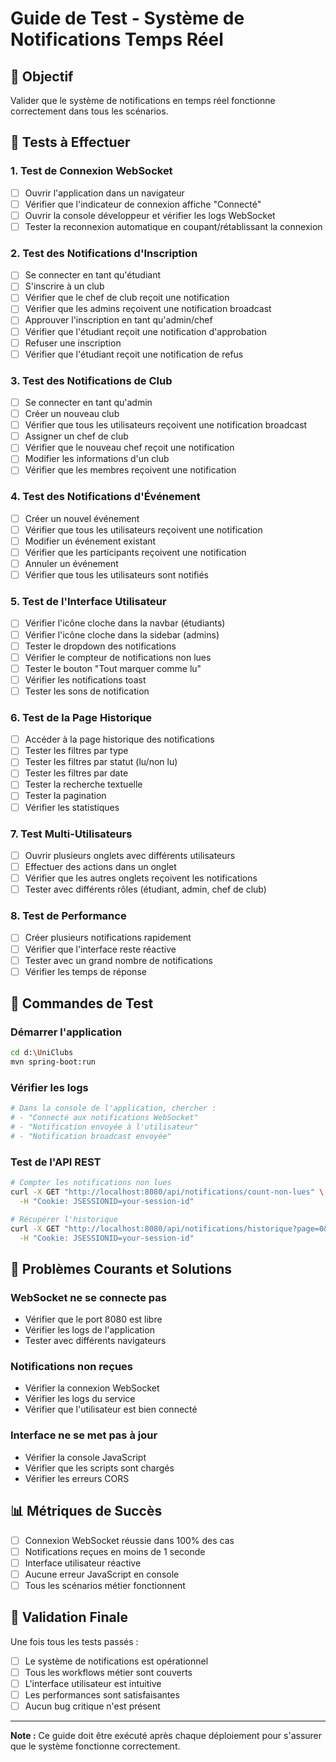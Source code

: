 # Guide de Test - Système de Notifications Temps Réel

## 🎯 Objectif
Valider que le système de notifications en temps réel fonctionne correctement dans tous les scénarios.

## 🧪 Tests à Effectuer

### 1. Test de Connexion WebSocket
- [ ] Ouvrir l'application dans un navigateur
- [ ] Vérifier que l'indicateur de connexion affiche "Connecté"
- [ ] Ouvrir la console développeur et vérifier les logs WebSocket
- [ ] Tester la reconnexion automatique en coupant/rétablissant la connexion

### 2. Test des Notifications d'Inscription
- [ ] Se connecter en tant qu'étudiant
- [ ] S'inscrire à un club
- [ ] Vérifier que le chef de club reçoit une notification
- [ ] Vérifier que les admins reçoivent une notification broadcast
- [ ] Approuver l'inscription en tant qu'admin/chef
- [ ] Vérifier que l'étudiant reçoit une notification d'approbation
- [ ] Refuser une inscription
- [ ] Vérifier que l'étudiant reçoit une notification de refus

### 3. Test des Notifications de Club
- [ ] Se connecter en tant qu'admin
- [ ] Créer un nouveau club
- [ ] Vérifier que tous les utilisateurs reçoivent une notification broadcast
- [ ] Assigner un chef de club
- [ ] Vérifier que le nouveau chef reçoit une notification
- [ ] Modifier les informations d'un club
- [ ] Vérifier que les membres reçoivent une notification

### 4. Test des Notifications d'Événement
- [ ] Créer un nouvel événement
- [ ] Vérifier que tous les utilisateurs reçoivent une notification
- [ ] Modifier un événement existant
- [ ] Vérifier que les participants reçoivent une notification
- [ ] Annuler un événement
- [ ] Vérifier que tous les utilisateurs sont notifiés

### 5. Test de l'Interface Utilisateur
- [ ] Vérifier l'icône cloche dans la navbar (étudiants)
- [ ] Vérifier l'icône cloche dans la sidebar (admins)
- [ ] Tester le dropdown des notifications
- [ ] Vérifier le compteur de notifications non lues
- [ ] Tester le bouton "Tout marquer comme lu"
- [ ] Vérifier les notifications toast
- [ ] Tester les sons de notification

### 6. Test de la Page Historique
- [ ] Accéder à la page historique des notifications
- [ ] Tester les filtres par type
- [ ] Tester les filtres par statut (lu/non lu)
- [ ] Tester les filtres par date
- [ ] Tester la recherche textuelle
- [ ] Tester la pagination
- [ ] Vérifier les statistiques

### 7. Test Multi-Utilisateurs
- [ ] Ouvrir plusieurs onglets avec différents utilisateurs
- [ ] Effectuer des actions dans un onglet
- [ ] Vérifier que les autres onglets reçoivent les notifications
- [ ] Tester avec différents rôles (étudiant, admin, chef de club)

### 8. Test de Performance
- [ ] Créer plusieurs notifications rapidement
- [ ] Vérifier que l'interface reste réactive
- [ ] Tester avec un grand nombre de notifications
- [ ] Vérifier les temps de réponse

## 🔧 Commandes de Test

### Démarrer l'application
```bash
cd d:\UniClubs
mvn spring-boot:run
```

### Vérifier les logs
```bash
# Dans la console de l'application, chercher :
# - "Connecté aux notifications WebSocket"
# - "Notification envoyée à l'utilisateur"
# - "Notification broadcast envoyée"
```

### Test de l'API REST
```bash
# Compter les notifications non lues
curl -X GET "http://localhost:8080/api/notifications/count-non-lues" \
  -H "Cookie: JSESSIONID=your-session-id"

# Récupérer l'historique
curl -X GET "http://localhost:8080/api/notifications/historique?page=0&size=10" \
  -H "Cookie: JSESSIONID=your-session-id"
```

## 🐛 Problèmes Courants et Solutions

### WebSocket ne se connecte pas
- Vérifier que le port 8080 est libre
- Vérifier les logs de l'application
- Tester avec différents navigateurs

### Notifications non reçues
- Vérifier la connexion WebSocket
- Vérifier les logs du service
- Vérifier que l'utilisateur est bien connecté

### Interface ne se met pas à jour
- Vérifier la console JavaScript
- Vérifier que les scripts sont chargés
- Vérifier les erreurs CORS

## 📊 Métriques de Succès

- [ ] Connexion WebSocket réussie dans 100% des cas
- [ ] Notifications reçues en moins de 1 seconde
- [ ] Interface utilisateur réactive
- [ ] Aucune erreur JavaScript en console
- [ ] Tous les scénarios métier fonctionnent

## 🎉 Validation Finale

Une fois tous les tests passés :
- [ ] Le système de notifications est opérationnel
- [ ] Tous les workflows métier sont couverts
- [ ] L'interface utilisateur est intuitive
- [ ] Les performances sont satisfaisantes
- [ ] Aucun bug critique n'est présent

---

**Note :** Ce guide doit être exécuté après chaque déploiement pour s'assurer que le système fonctionne correctement.
